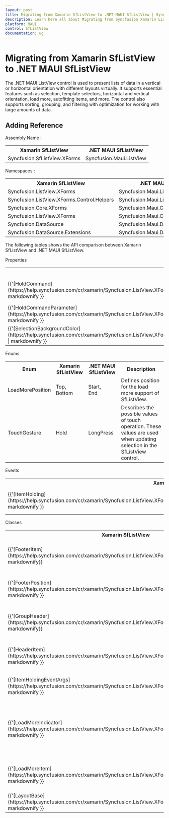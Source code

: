 ```yaml
---
layout: post
title: Migrating from Xamarin SfListView to .NET MAUI SfListView | Syncfusion 
description: Learn here all about Migrating from Syncfusion Xamarin ListView to Syncfusion .NET MAUI ListView control and more.
platform: MAUI
control: SfListView
documentation: ug
---  
```


# Migrating from Xamarin SfListView to .NET MAUI SfListView 

The .NET MAUI ListView control is used to present lists of data in a vertical or horizontal orientation with different layouts virtually. It supports essential features such as selection, template selectors, horizontal and vertical orientation, load more, autofitting items, and more. The control also supports sorting, grouping, and filtering with optimization for working with large amounts of data.

## Adding Reference 

Assembly Name :
<table>
<tr>
<th>Xamarin SfListView</th>
<th>.NET MAUI SfListView</th></tr>
<tr>
<td>Syncfusion.SfListView.XForms</td>
<td>Syncfusion.Maui.ListView</td></tr>
</table>

Namespaces :
<table>
<tr>
<th>Xamarin SfListView</th>
<th>.NET MAUI SfListView</th></tr>
<tr>
<td>Syncfusion.ListView.XForms</td>
<td>Syncfusion.Maui.ListView</td></tr>
<tr>
<td>Syncfusion.ListView.XForms.Control.Helpers</td>
<td>Syncfusion.Maui.ListView.Helpers</td></tr>
<tr>
<td>Syncfusion.Core.XForms</td>
<td>Syncfusion.Maui.Core</td></tr>
<tr>
<td>Syncfusion.ListView.XForms</td>
<td>Syncfusion.Maui.Core.Converters</td></tr>
<tr>
<td>Syncfusion.DataSource</td>
<td>Syncfusion.Maui.DataSource</td></tr>
<tr>
<td>Syncfusion.DataSource.Extensions</td>
<td>Syncfusion.Maui.DataSource.Extensions</td></tr>
</table>

The following tables shows the API comparison between Xamarin SfListView and .NET MAUI SfListView.

Properties

<table> 
<tr>
<th>Xamarin SfListView</th>
<th>.NET MAUI SfListView</th>
<th>Description</th></tr>
<tr>
<td>{{'[HoldCommand](https://help.syncfusion.com/cr/xamarin/Syncfusion.ListView.XForms.SfListView.html#Syncfusion_ListView_XForms_SfListView_HoldCommand)'| markdownify }}</td>
<td>{{'[LongPressCommand](https://help.syncfusion.com/cr/maui/Syncfusion.Maui.ListView.SfListView.html#Syncfusion_Maui_ListView_SfListView_LongPressCommand)'| markdownify }}</td>
<td>Gets or sets System.Windows.Input.ICommand which will be executed when hold on the ListViewItem.</td></tr>
<tr>
<td>{{'[HoldCommandParameter](https://help.syncfusion.com/cr/xamarin/Syncfusion.ListView.XForms.SfListView.html#Syncfusion_ListView_XForms_SfListView_HoldCommandParameter)'| markdownify }}</td>
<td>{{'[LongPressCommandParameter](https://help.syncfusion.com/cr/maui/Syncfusion.Maui.ListView.SfListView.html#Syncfusion_Maui_ListView_SfListView_LongPressCommandParameter)'| markdownify }}</td>
<td>Gets or sets the parameter for LongPressCommand.</td></tr>
<tr>
<td>{{'[SelectionBackgroundColor](https://help.syncfusion.com/cr/xamarin/Syncfusion.ListView.XForms.SfListView.html#Syncfusion_ListView_XForms_SfListView_SelectionBackgroundColor)' | markdownify }}</td>
<td>{{'[SelectionBackground](https://help.syncfusion.com/cr/maui/Syncfusion.Maui.ListView.SfListView.html#Syncfusion_Maui_ListView_SfListView_SelectionBackground)'| markdownify }}</td>
<td>Gets or sets the selection background color for the selected item.</td></tr>
</table> 

Enums

<table>
<tr>
<th>Enum</th>
<th>Xamarin SfListView</th>
<th>.NET MAUI SfListView</th>
<th>Description</th></tr>
<tr>
<td>LoadMorePosition</td>
<td>Top,<br/>Bottom</td>
<td>Start,<br/>End</td>
<td>Defines position for the load more support of SfListView.</td></tr>
<tr>
<td>TouchGesture</td>
<td>Hold</td>
<td>LongPress</td>
<td>Describes the possible values of touch operation. These values are used when updating selection in the SfListView control.</td></tr>
</table>

Events

<table>
<tr>
<th>Xamarin SfListView</th>
<th>.NET MAUI SfListView</th>
<th>Description</th></tr>
<tr>
<td>{{'[ItemHolding](https://help.syncfusion.com/cr/xamarin/Syncfusion.ListView.XForms.SfListView.html#Syncfusion_ListView_XForms_SfListView_ItemHolding)'| markdownify }}</td>
<td>{{'[ItemLongPress](https://help.syncfusion.com/cr/maui/Syncfusion.Maui.ListView.SfListView.html#Syncfusion_Maui_ListView_SfListView_ItemLongPress)'| markdownify }}</td>
<td>Occurs when an item is long pressed.</td></tr>
</table> 

Classes 

<table>
<tr>
<th>Xamarin SfListView</th>
<th>.NET MAUI SfListView</th>
<th>Description</th></tr>
<tr>
<td>{{'[FooterItem](https://help.syncfusion.com/cr/xamarin/Syncfusion.ListView.XForms.FooterItem.html)'| markdownify}}</td>
<td>{{'[ListViewFooterItem](https://help.syncfusion.com/cr/maui/Syncfusion.Maui.ListView.ListViewFooterItem.html)'| markdownify }}</td>
<td>Represents the footer item of data in the SfListView control.</td></tr>
<tr> 
<td>{{'[FooterPosition](https://help.syncfusion.com/cr/xamarin/Syncfusion.ListView.XForms.FooterPosition.html)'| markdownify }}</td>
<td>{{'[ListViewFooterPosition](https://help.syncfusion.com/cr/maui/Syncfusion.Maui.ListView.ListViewFooterItem.html)'| markdownify }}</td>
<td>Defines the position of the footer when IsStickyFooter is enabled.</td></tr> 
<tr>
<td>{{'[GroupHeader](https://help.syncfusion.com/cr/xamarin/Syncfusion.ListView.XForms.GroupHeaderItem.html)'| markdownify}}</td>
<td>{{'[ListViewGroupHeader](https://help.syncfusion.com/cr/maui/Syncfusion.Maui.ListView.ListViewGroupHeaderItem.html)'| markdownify }}</td>
<td>Represents the group header item in a SfListView control.</td></tr>
<tr>
<td>{{'[HeaderItem](https://help.syncfusion.com/cr/xamarin/Syncfusion.ListView.XForms.HeaderItem.html)'| markdownify }}</td>
<td>{{'[ListViewHeaderItem](https://help.syncfusion.com/cr/maui/Syncfusion.Maui.ListView.ListViewHeaderItem.html)'| markdownify }}</td>
<td>Represents the header item of data in the SfListView control.</td></tr>
<tr>
<td>{{'[ItemHoldingEventArgs](https://help.syncfusion.com/cr/xamarin/Syncfusion.ListView.XForms.ItemHoldingEventArgs.html)'| markdownify }}</td>
<td>{{'[ItemLongPressEventArgs](https://help.syncfusion.com/cr/maui/Syncfusion.Maui.ListView.ItemLongPressEventArgs.html)'| markdownify }}</td>
<td>Provides data for ItemLongPress event.</td></tr> 
<tr> 
<td>{{'[LoadMoreIndicator](https://help.syncfusion.com/cr/xamarin/Syncfusion.ListView.XForms.LoadMoreIndicator.html)'| markdownify }}</td>
<td>{{'[ListViewLoadMoreIndicator](https://help.syncfusion.com/cr/maui/Syncfusion.Maui.ListView.ListViewLoadMoreIndicator.html)'| markdownify }}</td>
<td>A loading indicator which will be displayed when loading more items into the list view is in progress.</td></tr>
<tr>
<td>{{'[LoadMoreItem](https://help.syncfusion.com/cr/xamarin/Syncfusion.ListView.XForms.LoadMoreItem.html)'| markdownify }}</td>
<td>{{'[ListViewLoadMoreItem](https://help.syncfusion.com/cr/maui/Syncfusion.Maui.ListView.ListViewLoadMoreItem.html)'| markdownify }}</td>
<td>Represents the load more item in a SfListView control.</td></tr>
<tr>
<td>{{'[LayoutBase](https://help.syncfusion.com/cr/xamarin/Syncfusion.ListView.XForms.LayoutBase.html)'| markdownify }}</td>
<td>{{'[ListViewLayout](https://help.syncfusion.com/cr/maui/Syncfusion.Maui.ListView.ListViewLayout.html)'| markdownify }}</td>
<td>Defines the base for the layouts.</td></tr>
</table>